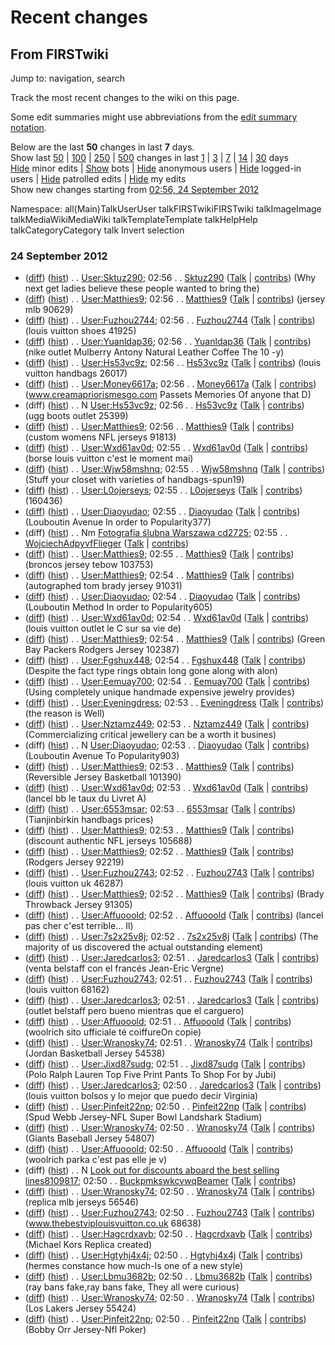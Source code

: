 # Recent changes

## From FIRSTwiki

Jump to: navigation, search

Track the most recent changes to the wiki on this page.

Some edit summaries might use abbreviations from the [edit summary notation](User:SilverStar/Edit_summary_notation "User:SilverStar/Edit summary notation").

Below are the last **50** changes in last **7** days.<br>
Show last [50](/index.php?title=Special:Recentchanges&limit=50 "Special:Recentchanges") | [100](/index.php?title=Special:Recentchanges&limit=100 "Special:Recentchanges") | [250](/index.php?title=Special:Recentchanges&limit=250 "Special:Recentchanges") | [500](/index.php?title=Special:Recentchanges&limit=500 "Special:Recentchanges") changes in last [1](/index.php?title=Special:Recentchanges&days=1 "Special:Recentchanges") | [3](/index.php?title=Special:Recentchanges&days=3 "Special:Recentchanges") | [7](/index.php?title=Special:Recentchanges&days=7 "Special:Recentchanges") | [14](/index.php?title=Special:Recentchanges&days=14 "Special:Recentchanges") | [30](/index.php?title=Special:Recentchanges&days=30 "Special:Recentchanges") days<br>
[Hide](/index.php?title=Special:Recentchanges&hideminor=1 "Special:Recentchanges") minor edits | [Show](/index.php?title=Special:Recentchanges&hidebots=0 "Special:Recentchanges") bots | [Hide](/index.php?title=Special:Recentchanges&hideanons=1 "Special:Recentchanges") anonymous users | [Hide](/index.php?title=Special:Recentchanges&hideliu=1 "Special:Recentchanges") logged-in users | [Hide](/index.php?title=Special:Recentchanges&hidepatrolled=1 "Special:Recentchanges") patrolled edits | [Hide](/index.php?title=Special:Recentchanges&hidemyself=1 "Special:Recentchanges") my edits<br>
Show new changes starting from [02:56, 24 September 2012](/index.php?title=Special:Recentchanges&from=20120924025650 "Special:Recentchanges")

Namespace: all(Main)TalkUserUser talkFIRSTwikiFIRSTwiki talkImageImage talkMediaWikiMediaWiki talkTemplateTemplate talkHelpHelp talkCategoryCategory talk Invert selection

### 24 September 2012

- ([diff](/index.php?title=User:Sktuz290&curid=101868&diff=802522&oldid=798665 "User:Sktuz290")) ([hist](/index.php?title=User:Sktuz290&curid=101868&action=history "User:Sktuz290")) . . [User:Sktuz290](User:Sktuz290 "User:Sktuz290"); 02:56 . . [Sktuz290](User:Sktuz290 "User:Sktuz290") ([Talk](/index.php?title=User_talk:Sktuz290&action=edit "User talk:Sktuz290") | [contribs](/index.php?title=Special:Contributions&target=Sktuz290 "Special:Contributions")) (Why next get ladies believe these people wanted to bring the)
- ([diff](/index.php?title=User:Matthies9&curid=102976&diff=802521&oldid=802515 "User:Matthies9")) ([hist](/index.php?title=User:Matthies9&curid=102976&action=history "User:Matthies9")) . . [User:Matthies9](User:Matthies9 "User:Matthies9"); 02:56 . . [Matthies9](User:Matthies9 "User:Matthies9") ([Talk](/index.php?title=User_talk:Matthies9&action=edit "User talk:Matthies9") | [contribs](/index.php?title=Special:Contributions&target=Matthies9 "Special:Contributions")) (jersey mlb 90629)
- ([diff](/index.php?title=User:Fuzhou2744&curid=84540&diff=802520&oldid=697420 "User:Fuzhou2744")) ([hist](/index.php?title=User:Fuzhou2744&curid=84540&action=history "User:Fuzhou2744")) . . [User:Fuzhou2744](User:Fuzhou2744 "User:Fuzhou2744"); 02:56 . . [Fuzhou2744](User:Fuzhou2744 "User:Fuzhou2744") ([Talk](/index.php?title=User_talk:Fuzhou2744&action=edit "User talk:Fuzhou2744") | [contribs](/index.php?title=Special:Contributions&target=Fuzhou2744 "Special:Contributions")) (louis vuitton shoes 41925)
- ([diff](/index.php?title=User:Yuanldap36&curid=103388&diff=802519&oldid=799387 "User:Yuanldap36")) ([hist](/index.php?title=User:Yuanldap36&curid=103388&action=history "User:Yuanldap36")) . . [User:Yuanldap36](User:Yuanldap36 "User:Yuanldap36"); 02:56 . . [Yuanldap36](User:Yuanldap36 "User:Yuanldap36") ([Talk](/index.php?title=User_talk:Yuanldap36&action=edit "User talk:Yuanldap36") | [contribs](/index.php?title=Special:Contributions&target=Yuanldap36 "Special:Contributions")) (nike outlet Mulberry Antony Natural Leather Coffee The 10 -y)
- ([diff](/index.php?title=User:Hs53vc9z&curid=104511&diff=802518&oldid=802516 "User:Hs53vc9z")) ([hist](/index.php?title=User:Hs53vc9z&curid=104511&action=history "User:Hs53vc9z")) . . [User:Hs53vc9z](User:Hs53vc9z "User:Hs53vc9z"); 02:56 . . [Hs53vc9z](User:Hs53vc9z "User:Hs53vc9z") ([Talk](/index.php?title=User_talk:Hs53vc9z&action=edit "User talk:Hs53vc9z") | [contribs](/index.php?title=Special:Contributions&target=Hs53vc9z "Special:Contributions")) (louis vuitton handbags 26017)
- ([diff](/index.php?title=User:Money6617a&curid=32035&diff=802517&oldid=783426 "User:Money6617a")) ([hist](/index.php?title=User:Money6617a&curid=32035&action=history "User:Money6617a")) . . [User:Money6617a](User:Money6617a "User:Money6617a"); 02:56 . . [Money6617a](User:Money6617a "User:Money6617a") ([Talk](/index.php?title=User_talk:Money6617a&action=edit "User talk:Money6617a") | [contribs](/index.php?title=Special:Contributions&target=Money6617a "Special:Contributions")) (www.creamapriorismesgo.com Passets Memories Of anyone that D)
- (diff) ([hist](/index.php?title=User:Hs53vc9z&curid=104511&action=history "User:Hs53vc9z")) . . N [User:Hs53vc9z](User:Hs53vc9z "User:Hs53vc9z"); 02:56 . . [Hs53vc9z](User:Hs53vc9z "User:Hs53vc9z") ([Talk](/index.php?title=User_talk:Hs53vc9z&action=edit "User talk:Hs53vc9z") | [contribs](/index.php?title=Special:Contributions&target=Hs53vc9z "Special:Contributions")) (ugg boots outlet 25399)
- ([diff](/index.php?title=User:Matthies9&curid=102976&diff=802515&oldid=802509 "User:Matthies9")) ([hist](/index.php?title=User:Matthies9&curid=102976&action=history "User:Matthies9")) . . [User:Matthies9](User:Matthies9 "User:Matthies9"); 02:56 . . [Matthies9](User:Matthies9 "User:Matthies9") ([Talk](/index.php?title=User_talk:Matthies9&action=edit "User talk:Matthies9") | [contribs](/index.php?title=Special:Contributions&target=Matthies9 "Special:Contributions")) (custom womens NFL jerseys 91813)
- ([diff](/index.php?title=User:Wxd61av0d&curid=95125&diff=802514&oldid=802506 "User:Wxd61av0d")) ([hist](/index.php?title=User:Wxd61av0d&curid=95125&action=history "User:Wxd61av0d")) . . [User:Wxd61av0d](User:Wxd61av0d "User:Wxd61av0d"); 02:55 . . [Wxd61av0d](User:Wxd61av0d "User:Wxd61av0d") ([Talk](/index.php?title=User_talk:Wxd61av0d&action=edit "User talk:Wxd61av0d") | [contribs](/index.php?title=Special:Contributions&target=Wxd61av0d "Special:Contributions")) (borse louis vuitton c'est le moment mai)
- ([diff](/index.php?title=User:Wjw58mshnq&curid=92655&diff=802513&oldid=801995 "User:Wjw58mshnq")) ([hist](/index.php?title=User:Wjw58mshnq&curid=92655&action=history "User:Wjw58mshnq")) . . [User:Wjw58mshnq](User:Wjw58mshnq "User:Wjw58mshnq"); 02:55 . . [Wjw58mshnq](User:Wjw58mshnq "User:Wjw58mshnq") ([Talk](/index.php?title=User_talk:Wjw58mshnq&action=edit "User talk:Wjw58mshnq") | [contribs](/index.php?title=Special:Contributions&target=Wjw58mshnq "Special:Contributions")) (Stuff your closet with varieties of handbags-spun19)
- ([diff](/index.php?title=User:L0ojerseys&curid=79803&diff=802512&oldid=802108 "User:L0ojerseys")) ([hist](/index.php?title=User:L0ojerseys&curid=79803&action=history "User:L0ojerseys")) . . [User:L0ojerseys](User:L0ojerseys "User:L0ojerseys"); 02:55 . . [L0ojerseys](User:L0ojerseys "User:L0ojerseys") ([Talk](/index.php?title=User_talk:L0ojerseys&action=edit "User talk:L0ojerseys") | [contribs](/index.php?title=Special:Contributions&target=L0ojerseys "Special:Contributions")) (160436)
- ([diff](/index.php?title=User:Diaoyudao&curid=104509&diff=802511&oldid=802507 "User:Diaoyudao")) ([hist](/index.php?title=User:Diaoyudao&curid=104509&action=history "User:Diaoyudao")) . . [User:Diaoyudao](User:Diaoyudao "User:Diaoyudao"); 02:55 . . [Diaoyudao](User:Diaoyudao "User:Diaoyudao") ([Talk](/index.php?title=User_talk:Diaoyudao&action=edit "User talk:Diaoyudao") | [contribs](/index.php?title=Special:Contributions&target=Diaoyudao "Special:Contributions")) (Louboutin Avenue In order to Popularity377)
- (diff) ([hist](/index.php?title=Fotografia_%C5%9Blubna_Warszawa_cd2725&curid=104510&action=history "Fotografia ślubna Warszawa cd2725")) . . Nm [Fotografia ślubna Warszawa cd2725](Fotografia_%C5%9Blubna_Warszawa_cd2725 "Fotografia ślubna Warszawa cd2725"); 02:55 . . [WojciechAdpyvfFlieger](/index.php?title=User:WojciechAdpyvfFlieger&action=edit "User:WojciechAdpyvfFlieger") ([Talk](/index.php?title=User_talk:WojciechAdpyvfFlieger&action=edit "User talk:WojciechAdpyvfFlieger") | [contribs](/index.php?title=Special:Contributions&target=WojciechAdpyvfFlieger "Special:Contributions"))
- ([diff](/index.php?title=User:Matthies9&curid=102976&diff=802509&oldid=802508 "User:Matthies9")) ([hist](/index.php?title=User:Matthies9&curid=102976&action=history "User:Matthies9")) . . [User:Matthies9](User:Matthies9 "User:Matthies9"); 02:55 . . [Matthies9](User:Matthies9 "User:Matthies9") ([Talk](/index.php?title=User_talk:Matthies9&action=edit "User talk:Matthies9") | [contribs](/index.php?title=Special:Contributions&target=Matthies9 "Special:Contributions")) (broncos jersey tebow 103753)
- ([diff](/index.php?title=User:Matthies9&curid=102976&diff=802508&oldid=802505 "User:Matthies9")) ([hist](/index.php?title=User:Matthies9&curid=102976&action=history "User:Matthies9")) . . [User:Matthies9](User:Matthies9 "User:Matthies9"); 02:54 . . [Matthies9](User:Matthies9 "User:Matthies9") ([Talk](/index.php?title=User_talk:Matthies9&action=edit "User talk:Matthies9") | [contribs](/index.php?title=Special:Contributions&target=Matthies9 "Special:Contributions")) (autographed tom brady jersey 91031)
- ([diff](/index.php?title=User:Diaoyudao&curid=104509&diff=802507&oldid=802500 "User:Diaoyudao")) ([hist](/index.php?title=User:Diaoyudao&curid=104509&action=history "User:Diaoyudao")) . . [User:Diaoyudao](User:Diaoyudao "User:Diaoyudao"); 02:54 . . [Diaoyudao](User:Diaoyudao "User:Diaoyudao") ([Talk](/index.php?title=User_talk:Diaoyudao&action=edit "User talk:Diaoyudao") | [contribs](/index.php?title=Special:Contributions&target=Diaoyudao "Special:Contributions")) (Louboutin Method In order to Popularity605)
- ([diff](/index.php?title=User:Wxd61av0d&curid=95125&diff=802506&oldid=802498 "User:Wxd61av0d")) ([hist](/index.php?title=User:Wxd61av0d&curid=95125&action=history "User:Wxd61av0d")) . . [User:Wxd61av0d](User:Wxd61av0d "User:Wxd61av0d"); 02:54 . . [Wxd61av0d](User:Wxd61av0d "User:Wxd61av0d") ([Talk](/index.php?title=User_talk:Wxd61av0d&action=edit "User talk:Wxd61av0d") | [contribs](/index.php?title=Special:Contributions&target=Wxd61av0d "Special:Contributions")) (louis vuitton outlet le C sur sa vie de)
- ([diff](/index.php?title=User:Matthies9&curid=102976&diff=802505&oldid=802499 "User:Matthies9")) ([hist](/index.php?title=User:Matthies9&curid=102976&action=history "User:Matthies9")) . . [User:Matthies9](User:Matthies9 "User:Matthies9"); 02:54 . . [Matthies9](User:Matthies9 "User:Matthies9") ([Talk](/index.php?title=User_talk:Matthies9&action=edit "User talk:Matthies9") | [contribs](/index.php?title=Special:Contributions&target=Matthies9 "Special:Contributions")) (Green Bay Packers Rodgers Jersey 102387)
- ([diff](/index.php?title=User:Fgshux448&curid=80728&diff=802504&oldid=801538 "User:Fgshux448")) ([hist](/index.php?title=User:Fgshux448&curid=80728&action=history "User:Fgshux448")) . . [User:Fgshux448](User:Fgshux448 "User:Fgshux448"); 02:54 . . [Fgshux448](User:Fgshux448 "User:Fgshux448") ([Talk](/index.php?title=User_talk:Fgshux448&action=edit "User talk:Fgshux448") | [contribs](/index.php?title=Special:Contributions&target=Fgshux448 "Special:Contributions")) (Despite the fact type rings obtain long gone along with alon)
- ([diff](/index.php?title=User:Eemuay700&curid=102032&diff=802503&oldid=798645 "User:Eemuay700")) ([hist](/index.php?title=User:Eemuay700&curid=102032&action=history "User:Eemuay700")) . . [User:Eemuay700](User:Eemuay700 "User:Eemuay700"); 02:54 . . [Eemuay700](User:Eemuay700 "User:Eemuay700") ([Talk](/index.php?title=User_talk:Eemuay700&action=edit "User talk:Eemuay700") | [contribs](/index.php?title=Special:Contributions&target=Eemuay700 "Special:Contributions")) (Using completely unique handmade expensive jewelry provides)
- ([diff](/index.php?title=User:Eveningdress&curid=36044&diff=802502&oldid=649240 "User:Eveningdress")) ([hist](/index.php?title=User:Eveningdress&curid=36044&action=history "User:Eveningdress")) . . [User:Eveningdress](User:Eveningdress "User:Eveningdress"); 02:53 . . [Eveningdress](User:Eveningdress "User:Eveningdress") ([Talk](/index.php?title=User_talk:Eveningdress&action=edit "User talk:Eveningdress") | [contribs](/index.php?title=Special:Contributions&target=Eveningdress "Special:Contributions")) (the reason is Well)
- ([diff](/index.php?title=User:Nztamz449&curid=102626&diff=802501&oldid=800499 "User:Nztamz449")) ([hist](/index.php?title=User:Nztamz449&curid=102626&action=history "User:Nztamz449")) . . [User:Nztamz449](User:Nztamz449 "User:Nztamz449"); 02:53 . . [Nztamz449](User:Nztamz449 "User:Nztamz449") ([Talk](/index.php?title=User_talk:Nztamz449&action=edit "User talk:Nztamz449") | [contribs](/index.php?title=Special:Contributions&target=Nztamz449 "Special:Contributions")) (Commercializing critical jewellery can be a worth it busines)
- (diff) ([hist](/index.php?title=User:Diaoyudao&curid=104509&action=history "User:Diaoyudao")) . . N [User:Diaoyudao](User:Diaoyudao "User:Diaoyudao"); 02:53 . . [Diaoyudao](User:Diaoyudao "User:Diaoyudao") ([Talk](/index.php?title=User_talk:Diaoyudao&action=edit "User talk:Diaoyudao") | [contribs](/index.php?title=Special:Contributions&target=Diaoyudao "Special:Contributions")) (Louboutin Avenue To Popularity903)
- ([diff](/index.php?title=User:Matthies9&curid=102976&diff=802499&oldid=802496 "User:Matthies9")) ([hist](/index.php?title=User:Matthies9&curid=102976&action=history "User:Matthies9")) . . [User:Matthies9](User:Matthies9 "User:Matthies9"); 02:53 . . [Matthies9](User:Matthies9 "User:Matthies9") ([Talk](/index.php?title=User_talk:Matthies9&action=edit "User talk:Matthies9") | [contribs](/index.php?title=Special:Contributions&target=Matthies9 "Special:Contributions")) (Reversible Jersey Basketball 101390)
- ([diff](/index.php?title=User:Wxd61av0d&curid=95125&diff=802498&oldid=769458 "User:Wxd61av0d")) ([hist](/index.php?title=User:Wxd61av0d&curid=95125&action=history "User:Wxd61av0d")) . . [User:Wxd61av0d](User:Wxd61av0d "User:Wxd61av0d"); 02:53 . . [Wxd61av0d](User:Wxd61av0d "User:Wxd61av0d") ([Talk](/index.php?title=User_talk:Wxd61av0d&action=edit "User talk:Wxd61av0d") | [contribs](/index.php?title=Special:Contributions&target=Wxd61av0d "Special:Contributions")) (lancel bb le taux du Livret A)
- ([diff](/index.php?title=User:6553msar&curid=83578&diff=802497&oldid=801926 "User:6553msar")) ([hist](/index.php?title=User:6553msar&curid=83578&action=history "User:6553msar")) . . [User:6553msar](User:6553msar "User:6553msar"); 02:53 . . [6553msar](User:6553msar "User:6553msar") ([Talk](/index.php?title=User_talk:6553msar&action=edit "User talk:6553msar") | [contribs](/index.php?title=Special:Contributions&target=6553msar "Special:Contributions")) (Tianjinbirkin handbags prices)
- ([diff](/index.php?title=User:Matthies9&curid=102976&diff=802496&oldid=802495 "User:Matthies9")) ([hist](/index.php?title=User:Matthies9&curid=102976&action=history "User:Matthies9")) . . [User:Matthies9](User:Matthies9 "User:Matthies9"); 02:53 . . [Matthies9](User:Matthies9 "User:Matthies9") ([Talk](/index.php?title=User_talk:Matthies9&action=edit "User talk:Matthies9") | [contribs](/index.php?title=Special:Contributions&target=Matthies9 "Special:Contributions")) (discount authentic NFL jerseys 105688)
- ([diff](/index.php?title=User:Matthies9&curid=102976&diff=802495&oldid=802493 "User:Matthies9")) ([hist](/index.php?title=User:Matthies9&curid=102976&action=history "User:Matthies9")) . . [User:Matthies9](User:Matthies9 "User:Matthies9"); 02:52 . . [Matthies9](User:Matthies9 "User:Matthies9") ([Talk](/index.php?title=User_talk:Matthies9&action=edit "User talk:Matthies9") | [contribs](/index.php?title=Special:Contributions&target=Matthies9 "Special:Contributions")) (Rodgers Jersey 92219)
- ([diff](/index.php?title=User:Fuzhou2743&curid=84449&diff=802494&oldid=802489 "User:Fuzhou2743")) ([hist](/index.php?title=User:Fuzhou2743&curid=84449&action=history "User:Fuzhou2743")) . . [User:Fuzhou2743](User:Fuzhou2743 "User:Fuzhou2743"); 02:52 . . [Fuzhou2743](User:Fuzhou2743 "User:Fuzhou2743") ([Talk](/index.php?title=User_talk:Fuzhou2743&action=edit "User talk:Fuzhou2743") | [contribs](/index.php?title=Special:Contributions&target=Fuzhou2743 "Special:Contributions")) (louis vuitton uk 46287)
- ([diff](/index.php?title=User:Matthies9&curid=102976&diff=802493&oldid=797252 "User:Matthies9")) ([hist](/index.php?title=User:Matthies9&curid=102976&action=history "User:Matthies9")) . . [User:Matthies9](User:Matthies9 "User:Matthies9"); 02:52 . . [Matthies9](User:Matthies9 "User:Matthies9") ([Talk](/index.php?title=User_talk:Matthies9&action=edit "User talk:Matthies9") | [contribs](/index.php?title=Special:Contributions&target=Matthies9 "Special:Contributions")) (Brady Throwback Jersey 91305)
- ([diff](/index.php?title=User:Affuooold&curid=31785&diff=802492&oldid=802487 "User:Affuooold")) ([hist](/index.php?title=User:Affuooold&curid=31785&action=history "User:Affuooold")) . . [User:Affuooold](User:Affuooold "User:Affuooold"); 02:52 . . [Affuooold](User:Affuooold "User:Affuooold") ([Talk](/index.php?title=User_talk:Affuooold&action=edit "User talk:Affuooold") | [contribs](/index.php?title=Special:Contributions&target=Affuooold "Special:Contributions")) (lancel pas cher c'est terrible... Il)
- ([diff](/index.php?title=User:7s2x25v8j&curid=30437&diff=802491&oldid=801222 "User:7s2x25v8j")) ([hist](/index.php?title=User:7s2x25v8j&curid=30437&action=history "User:7s2x25v8j")) . . [User:7s2x25v8j](User:7s2x25v8j "User:7s2x25v8j"); 02:52 . . [7s2x25v8j](User:7s2x25v8j "User:7s2x25v8j") ([Talk](/index.php?title=User_talk:7s2x25v8j&action=edit "User talk:7s2x25v8j") | [contribs](/index.php?title=Special:Contributions&target=7s2x25v8j "Special:Contributions")) (The majority of us discovered the actual outstanding element)
- ([diff](/index.php?title=User:Jaredcarlos3&curid=68107&diff=802490&oldid=802488 "User:Jaredcarlos3")) ([hist](/index.php?title=User:Jaredcarlos3&curid=68107&action=history "User:Jaredcarlos3")) . . [User:Jaredcarlos3](User:Jaredcarlos3 "User:Jaredcarlos3"); 02:51 . . [Jaredcarlos3](User:Jaredcarlos3 "User:Jaredcarlos3") ([Talk](/index.php?title=User_talk:Jaredcarlos3&action=edit "User talk:Jaredcarlos3") | [contribs](/index.php?title=Special:Contributions&target=Jaredcarlos3 "Special:Contributions")) (venta belstaff con el francés Jean-Eric Vergne)
- ([diff](/index.php?title=User:Fuzhou2743&curid=84449&diff=802489&oldid=802478 "User:Fuzhou2743")) ([hist](/index.php?title=User:Fuzhou2743&curid=84449&action=history "User:Fuzhou2743")) . . [User:Fuzhou2743](User:Fuzhou2743 "User:Fuzhou2743"); 02:51 . . [Fuzhou2743](User:Fuzhou2743 "User:Fuzhou2743") ([Talk](/index.php?title=User_talk:Fuzhou2743&action=edit "User talk:Fuzhou2743") | [contribs](/index.php?title=Special:Contributions&target=Fuzhou2743 "Special:Contributions")) (louis vuitton 68162)
- ([diff](/index.php?title=User:Jaredcarlos3&curid=68107&diff=802488&oldid=802484 "User:Jaredcarlos3")) ([hist](/index.php?title=User:Jaredcarlos3&curid=68107&action=history "User:Jaredcarlos3")) . . [User:Jaredcarlos3](User:Jaredcarlos3 "User:Jaredcarlos3"); 02:51 . . [Jaredcarlos3](User:Jaredcarlos3 "User:Jaredcarlos3") ([Talk](/index.php?title=User_talk:Jaredcarlos3&action=edit "User talk:Jaredcarlos3") | [contribs](/index.php?title=Special:Contributions&target=Jaredcarlos3 "Special:Contributions")) (outlet belstaff pero bueno mientras que el carguero)
- ([diff](/index.php?title=User:Affuooold&curid=31785&diff=802487&oldid=802481 "User:Affuooold")) ([hist](/index.php?title=User:Affuooold&curid=31785&action=history "User:Affuooold")) . . [User:Affuooold](User:Affuooold "User:Affuooold"); 02:51 . . [Affuooold](User:Affuooold "User:Affuooold") ([Talk](/index.php?title=User_talk:Affuooold&action=edit "User talk:Affuooold") | [contribs](/index.php?title=Special:Contributions&target=Affuooold "Special:Contributions")) (woolrich sito ufficiale té coiffureOn copie)
- ([diff](/index.php?title=User:Wranosky74&curid=101007&diff=802486&oldid=802482 "User:Wranosky74")) ([hist](/index.php?title=User:Wranosky74&curid=101007&action=history "User:Wranosky74")) . . [User:Wranosky74](User:Wranosky74 "User:Wranosky74"); 02:51 . . [Wranosky74](User:Wranosky74 "User:Wranosky74") ([Talk](/index.php?title=User_talk:Wranosky74&action=edit "User talk:Wranosky74") | [contribs](/index.php?title=Special:Contributions&target=Wranosky74 "Special:Contributions")) (Jordan Basketball Jersey 54538)
- ([diff](/index.php?title=User:Jixd87sudg&curid=26012&diff=802485&oldid=802462 "User:Jixd87sudg")) ([hist](/index.php?title=User:Jixd87sudg&curid=26012&action=history "User:Jixd87sudg")) . . [User:Jixd87sudg](User:Jixd87sudg "User:Jixd87sudg"); 02:51 . . [Jixd87sudg](User:Jixd87sudg "User:Jixd87sudg") ([Talk](/index.php?title=User_talk:Jixd87sudg&action=edit "User talk:Jixd87sudg") | [contribs](/index.php?title=Special:Contributions&target=Jixd87sudg "Special:Contributions")) (Polo Ralph Lauren Top Five Print Pants To Shop For by Jubi)
- ([diff](/index.php?title=User:Jaredcarlos3&curid=68107&diff=802484&oldid=800218 "User:Jaredcarlos3")) ([hist](/index.php?title=User:Jaredcarlos3&curid=68107&action=history "User:Jaredcarlos3")) . . [User:Jaredcarlos3](User:Jaredcarlos3 "User:Jaredcarlos3"); 02:50 . . [Jaredcarlos3](User:Jaredcarlos3 "User:Jaredcarlos3") ([Talk](/index.php?title=User_talk:Jaredcarlos3&action=edit "User talk:Jaredcarlos3") | [contribs](/index.php?title=Special:Contributions&target=Jaredcarlos3 "Special:Contributions")) (louis vuitton bolsos y lo mejor que puedo decir Virginia)
- ([diff](/index.php?title=User:Pinfeit22np&curid=79548&diff=802483&oldid=802473 "User:Pinfeit22np")) ([hist](/index.php?title=User:Pinfeit22np&curid=79548&action=history "User:Pinfeit22np")) . . [User:Pinfeit22np](User:Pinfeit22np "User:Pinfeit22np"); 02:50 . . [Pinfeit22np](User:Pinfeit22np "User:Pinfeit22np") ([Talk](/index.php?title=User_talk:Pinfeit22np&action=edit "User talk:Pinfeit22np") | [contribs](/index.php?title=Special:Contributions&target=Pinfeit22np "Special:Contributions")) (Spud Webb Jersey-NFL Super Bowl Landshark Stadium)
- ([diff](/index.php?title=User:Wranosky74&curid=101007&diff=802482&oldid=802479 "User:Wranosky74")) ([hist](/index.php?title=User:Wranosky74&curid=101007&action=history "User:Wranosky74")) . . [User:Wranosky74](User:Wranosky74 "User:Wranosky74"); 02:50 . . [Wranosky74](User:Wranosky74 "User:Wranosky74") ([Talk](/index.php?title=User_talk:Wranosky74&action=edit "User talk:Wranosky74") | [contribs](/index.php?title=Special:Contributions&target=Wranosky74 "Special:Contributions")) (Giants Baseball Jersey 54807)
- ([diff](/index.php?title=User:Affuooold&curid=31785&diff=802481&oldid=732894 "User:Affuooold")) ([hist](/index.php?title=User:Affuooold&curid=31785&action=history "User:Affuooold")) . . [User:Affuooold](User:Affuooold "User:Affuooold"); 02:50 . . [Affuooold](User:Affuooold "User:Affuooold") ([Talk](/index.php?title=User_talk:Affuooold&action=edit "User talk:Affuooold") | [contribs](/index.php?title=Special:Contributions&target=Affuooold "Special:Contributions")) (woolrich parka c'est pas elle je v)
- (diff) ([hist](/index.php?title=%EF%BB%BFLook_out_for_discounts_aboard_the_best_selling_lines8109817&curid=104508&action=history "﻿Look out for discounts aboard the best selling lines8109817")) . . N [Look out for discounts aboard the best selling lines8109817](%EF%BB%BFLook_out_for_discounts_aboard_the_best_selling_lines8109817 "﻿Look out for discounts aboard the best selling lines8109817"); 02:50 . . [BuckpmkswkcvwqBeamer](/index.php?title=User:BuckpmkswkcvwqBeamer&action=edit "User:BuckpmkswkcvwqBeamer") ([Talk](/index.php?title=User_talk:BuckpmkswkcvwqBeamer&action=edit "User talk:BuckpmkswkcvwqBeamer") | [contribs](/index.php?title=Special:Contributions&target=BuckpmkswkcvwqBeamer "Special:Contributions"))
- ([diff](/index.php?title=User:Wranosky74&curid=101007&diff=802479&oldid=802474 "User:Wranosky74")) ([hist](/index.php?title=User:Wranosky74&curid=101007&action=history "User:Wranosky74")) . . [User:Wranosky74](User:Wranosky74 "User:Wranosky74"); 02:50 . . [Wranosky74](User:Wranosky74 "User:Wranosky74") ([Talk](/index.php?title=User_talk:Wranosky74&action=edit "User talk:Wranosky74") | [contribs](/index.php?title=Special:Contributions&target=Wranosky74 "Special:Contributions")) (replica mlb jerseys 56546)
- ([diff](/index.php?title=User:Fuzhou2743&curid=84449&diff=802478&oldid=697394 "User:Fuzhou2743")) ([hist](/index.php?title=User:Fuzhou2743&curid=84449&action=history "User:Fuzhou2743")) . . [User:Fuzhou2743](User:Fuzhou2743 "User:Fuzhou2743"); 02:50 . . [Fuzhou2743](User:Fuzhou2743 "User:Fuzhou2743") ([Talk](/index.php?title=User_talk:Fuzhou2743&action=edit "User talk:Fuzhou2743") | [contribs](/index.php?title=Special:Contributions&target=Fuzhou2743 "Special:Contributions")) (www.thebestviplouisvuitton.co.uk 68638)
- ([diff](/index.php?title=User:Hagcrdxavb&curid=49168&diff=802477&oldid=762679 "User:Hagcrdxavb")) ([hist](/index.php?title=User:Hagcrdxavb&curid=49168&action=history "User:Hagcrdxavb")) . . [User:Hagcrdxavb](User:Hagcrdxavb "User:Hagcrdxavb"); 02:50 . . [Hagcrdxavb](User:Hagcrdxavb "User:Hagcrdxavb") ([Talk](/index.php?title=User_talk:Hagcrdxavb&action=edit "User talk:Hagcrdxavb") | [contribs](/index.php?title=Special:Contributions&target=Hagcrdxavb "Special:Contributions")) (Michael Kors Replica created)
- ([diff](/index.php?title=User:Hgtyhj4x4j&curid=100810&diff=802476&oldid=802472 "User:Hgtyhj4x4j")) ([hist](/index.php?title=User:Hgtyhj4x4j&curid=100810&action=history "User:Hgtyhj4x4j")) . . [User:Hgtyhj4x4j](User:Hgtyhj4x4j "User:Hgtyhj4x4j"); 02:50 . . [Hgtyhj4x4j](User:Hgtyhj4x4j "User:Hgtyhj4x4j") ([Talk](/index.php?title=User_talk:Hgtyhj4x4j&action=edit "User talk:Hgtyhj4x4j") | [contribs](/index.php?title=Special:Contributions&target=Hgtyhj4x4j "Special:Contributions")) (hermes constance how much-Is one of a new style)
- ([diff](/index.php?title=User:Lbmu3682b&curid=104503&diff=802475&oldid=802470 "User:Lbmu3682b")) ([hist](/index.php?title=User:Lbmu3682b&curid=104503&action=history "User:Lbmu3682b")) . . [User:Lbmu3682b](User:Lbmu3682b "User:Lbmu3682b"); 02:50 . . [Lbmu3682b](User:Lbmu3682b "User:Lbmu3682b") ([Talk](/index.php?title=User_talk:Lbmu3682b&action=edit "User talk:Lbmu3682b") | [contribs](/index.php?title=Special:Contributions&target=Lbmu3682b "Special:Contributions")) (ray bans fake,ray bans fake, They all were curious)
- ([diff](/index.php?title=User:Wranosky74&curid=101007&diff=802474&oldid=802465 "User:Wranosky74")) ([hist](/index.php?title=User:Wranosky74&curid=101007&action=history "User:Wranosky74")) . . [User:Wranosky74](User:Wranosky74 "User:Wranosky74"); 02:50 . . [Wranosky74](User:Wranosky74 "User:Wranosky74") ([Talk](/index.php?title=User_talk:Wranosky74&action=edit "User talk:Wranosky74") | [contribs](/index.php?title=Special:Contributions&target=Wranosky74 "Special:Contributions")) (Los Lakers Jersey 55424)
- ([diff](/index.php?title=User:Pinfeit22np&curid=79548&diff=802473&oldid=802463 "User:Pinfeit22np")) ([hist](/index.php?title=User:Pinfeit22np&curid=79548&action=history "User:Pinfeit22np")) . . [User:Pinfeit22np](User:Pinfeit22np "User:Pinfeit22np"); 02:50 . . [Pinfeit22np](User:Pinfeit22np "User:Pinfeit22np") ([Talk](/index.php?title=User_talk:Pinfeit22np&action=edit "User talk:Pinfeit22np") | [contribs](/index.php?title=Special:Contributions&target=Pinfeit22np "Special:Contributions")) (Bobby Orr Jersey-Nfl Poker)
